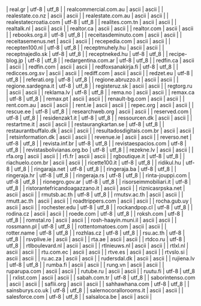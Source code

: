 | real.gr | utf-8 | utf_8 |
| realcommercial.com.au | ascii | ascii |
| realestate.co.nz | ascii | ascii |
| realestate.com.au | ascii | ascii |
| realestatecroatia.com | utf-8 | utf_8 |
| realites.com.tn | ascii | ascii |
| realtalk.nl | ascii | ascii |
| realtor.ca | ascii | ascii |
| realtor.com | ascii | ascii |
| rebooks.org.il | utf-8 | utf_8 |
| receitasdeminuto.com | ascii | ascii |
| receitasemenus.net | ascii | ascii |
| recepedia.com | ascii | ascii |
| recepten100.nl | utf-8 | utf_8 |
| receptmuhely.hu | ascii | ascii |
| receptnajedlo.sk | utf-8 | utf_8 |
| receptneked.hu | utf-8 | utf_8 |
| recipe-blog.jp | utf-8 | utf_8 |
| redargentina.com.ar | utf-8 | utf_8 |
| redfin.ca | ascii | ascii |
| redfin.com | ascii | ascii |
| redfoxsanakirja.fi | utf-8 | utf_8 |
| redicces.org.sv | ascii | ascii |
| rediff.com | ascii | ascii |
| redzet.eu | utf-8 | utf_8 |
| referati.org | utf-8 | utf_8 |
| regione.abruzzo.it | ascii | ascii |
| regione.sardegna.it | utf-8 | utf_8 |
| registeruz.sk | ascii | ascii |
| regtorg.ru | ascii | ascii |
| reklama.lv | utf-8 | utf_8 |
| rema.no | ascii | ascii |
| remax.ca | utf-8 | utf_8 |
| remax.pt | ascii | ascii |
| renault-bg.com | ascii | ascii |
| rent.com.au | ascii | ascii |
| rent.ie | ascii | ascii |
| repec.org | ascii | ascii |
| rescue.ee | utf-8 | utf_8 |
| researchweb.org | ascii | ascii |
| reserved.com | utf-8 | utf_8 |
| residenzak1.it | utf-8 | utf_8 |
| ressourcen.dk | ascii | ascii |
| restartme.it | ascii | ascii |
| restaurangkartan.se | utf-8 | utf_8 |
| restaurantbuffalo.dk | ascii | ascii |
| resultadosdigitais.com.br | ascii | ascii |
| retsinformation.dk | ascii | ascii |
| revenue.ie | ascii | ascii |
| reverso.net | utf-8 | utf_8 |
| revista.inf.br | utf-8 | utf_8 |
| revistaespacios.com | utf-8 | utf_8 |
| revistasbolivianas.org.bo | utf-8 | utf_8 |
| rezekne.lv | ascii | ascii |
| rfa.org | ascii | ascii |
| rfi.fr | ascii | ascii |
| rgboutique.it | utf-8 | utf_8 |
| riachuelo.com.br | ascii | ascii |
| ricette100.it | utf-8 | utf_8 |
| ridikul.hu | utf-8 | utf_8 |
| ringaraja.net | utf-8 | utf_8 |
| ringeraja.ba | utf-8 | utf_8 |
| ringeraja.hr | utf-8 | utf_8 |
| ringeraja.rs | utf-8 | utf_8 |
| rinta-jouppi.com | utf-8 | utf_8 |
| rionegro.gov.ar | utf-8 | utf_8 |
| risorseimmobiliari.it | utf-8 | utf_8 |
| ristorantefricandoagazzano.it | ascii | ascii |
| riznicasrpska.net | ascii | ascii |
| rmutsb.ac.th | utf-8 | utf_8 |
| rmutsv.ac.th | ascii | ascii |
| rmutt.ac.th | ascii | ascii |
| roadtrippers.com | ascii | ascii |
| rocha.gub.uy | ascii | ascii |
| rochester.edu | utf-8 | utf_8 |
| rockandpop.cl | utf-8 | utf_8 |
| rodina.cz | ascii | ascii |
| roede.com | utf-8 | utf_8 |
| roksh.com | utf-8 | utf_8 |
| romstal.ro | ascii | ascii |
| rosh-haayin.muni.il | ascii | ascii |
| rossmann.pl | utf-8 | utf_8 |
| rottentomatoes.com | ascii | ascii |
| rotter.name | utf-8 | utf_8 |
| rozhlas.cz | utf-8 | utf_8 |
| rsu.ac.th | utf-8 | utf_8 |
| rsvplive.ie | ascii | ascii |
| rta.ae | ascii | ascii |
| rtdco.ru | utf-8 | utf_8 |
| rtlboulevard.nl | ascii | ascii |
| rtlnieuws.nl | ascii | ascii |
| rtlxl.nl | ascii | ascii |
| rtu.com.ec | ascii | ascii |
| rtve.es | ascii | ascii |
| rtvslo.si | ascii | ascii |
| ru.ac.za | ascii | ascii |
| rudersdal.dk | ascii | ascii |
| rujiena.lv | utf-8 | utf_8 |
| rumba.fi | ascii | ascii |
| rung.vn | ascii | ascii |
| ruparupa.com | ascii | ascii |
| rutube.ru | ascii | ascii |
| ruutu.fi | utf-8 | utf_8 |
| rxlist.com | ascii | ascii |
| sabah.com.tr | utf-8 | utf_8 |
| saborintenso.com | ascii | ascii |
| saflii.org | ascii | ascii |
| sahhawhana.com | utf-8 | utf_8 |
| sainsburys.co.uk | utf-8 | utf_8 |
| salernocorallorooms.it | ascii | ascii |
| salesforce.com | utf-8 | utf_8 |
| salsaloca.be | ascii | ascii |
